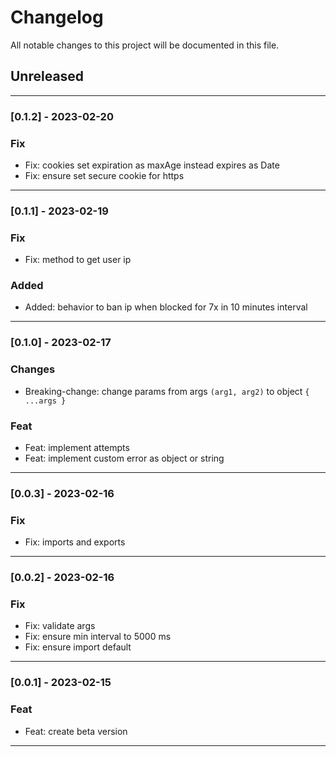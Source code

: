 # Changelog

All notable changes to this project will be documented in this file.

## Unreleased

---

### [0.1.2] - 2023-02-20

### Fix

- Fix: cookies set expiration as maxAge instead expires as Date
- Fix: ensure set secure cookie for https

---

### [0.1.1] - 2023-02-19
### Fix

- Fix: method to get user ip

### Added

- Added: behavior to ban ip when blocked for 7x in 10 minutes interval

---
### [0.1.0] - 2023-02-17

### Changes

- Breaking-change: change params from args `(arg1, arg2)` to object `{ ...args }`

### Feat

- Feat: implement attempts
- Feat: implement custom error as object or string

---

### [0.0.3] - 2023-02-16

### Fix

- Fix: imports and exports

---

### [0.0.2] - 2023-02-16

### Fix

- Fix: validate args
- Fix: ensure min interval to 5000 ms
- Fix: ensure import default

---

### [0.0.1] - 2023-02-15

### Feat

- Feat: create beta version

---
